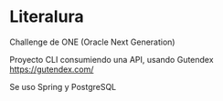# Literalura
Challenge de ONE (Oracle Next Generation)

Proyecto CLI consumiendo una API, usando Gutendex
https://gutendex.com/

Se uso Spring y PostgreSQL